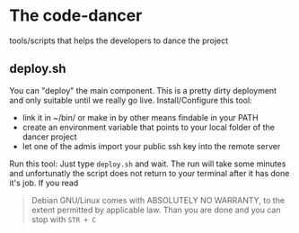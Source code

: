 # The code-dancer
tools/scripts that helps the developers to dance the project

## deploy.sh
You can "deploy" the main component. This is a pretty dirty deployment and only suitable until we really go live.
Install/Configure this tool:
 * link it in ~/bin/ or make in by other means findable in your PATH
 * create an environment variable that points to your local folder of the dancer project
 * let one of the admis import your public ssh key into the remote server

Run this tool:
Just type `deploy.sh` and wait. The run will take some minutes and unfortunatly the script does not 
return to your terminal after it has done it's job. If you read 
> Debian GNU/Linux comes with ABSOLUTELY NO WARRANTY, to the extent
> permitted by applicable law.
Than you are done and you can stop with `STR + C`
